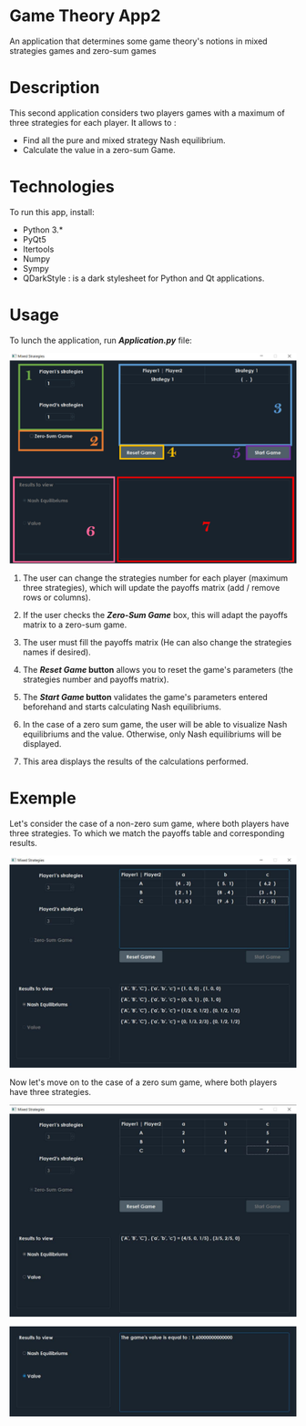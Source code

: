 # Game Theory App2
 An application that determines some game theory's notions in mixed strategies games and zero-sum games

# Description

This second application considers two players games with a maximum of three strategies for each player. It allows to :

* Find all the pure and mixed strategy Nash equilibrium.
* Calculate the value in a zero-sum Game.


# Technologies
To run this app, install:

* Python 3.*
* PyQt5
* Itertools
* Numpy
* Sympy
* QDarkStyle : is a dark stylesheet for Python and Qt applications. 

# Usage

To lunch the application, run _**Application.py**_ file:

![interface](/README_images/app.png)

1. The user can change the strategies number for each player (maximum three strategies), which will update the payoffs matrix (add / remove rows or columns).

2. If the user checks the **_Zero-Sum Game_** box, this will adapt the payoffs matrix to a zero-sum game.

3. The user must fill the payoffs matrix (He can also change the strategies names if desired).

4. The **_Reset Game_ button**  allows you to reset the game's parameters (the strategies number and payoffs matrix).

5) The **_Start Game_ button** validates the game's parameters entered beforehand and starts calculating Nash equilibriums.

6) In the case of a zero sum game, the user will be able to visualize Nash equilibriums and the value. Otherwise, only Nash equilibriums will be displayed.

7) This area displays the results of the calculations performed.

# Exemple

Let's consider the case of a non-zero sum game, where both players have three strategies. To which we match the payoffs table and corresponding results.

![interface](/README_images/table.jpg)


Now let's move on to the case of a zero sum game, where both players have three strategies.

![interface2](/README_images/table2.jpg)

![value](/README_images/value.jpg)